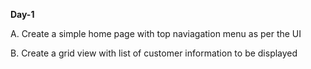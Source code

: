 **Day-1**



A. Create a simple home page with top naviagation menu as per the UI

B. Create a grid view with list of customer information to be displayed
